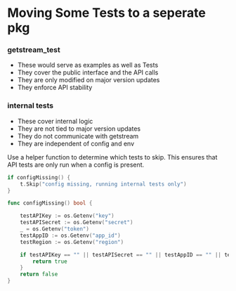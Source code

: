 # Moving Some Tests to a seperate pkg

### getstream_test

- These would serve as examples as well as Tests
- They cover the public interface and the API calls
- They are only modified on major version updates
- They enforce API stability

### internal tests

- These cover internal logic
- They are not tied to major version updates
- They do not communicate with getstream
- They are independent of config and env


Use a helper function to determine which tests to skip. This ensures that API tests are only run when a config is present.

```go
if configMissing() {
	t.Skip("config missing, running internal tests only")
}

func configMissing() bool {

	testAPIKey := os.Getenv("key")
	testAPISecret := os.Getenv("secret")
	_ = os.Getenv("token")
	testAppID := os.Getenv("app_id")
	testRegion := os.Getenv("region")

	if testAPIKey == "" || testAPISecret == "" || testAppID == "" || testRegion == "" {
		return true
	}
	return false
}
```
